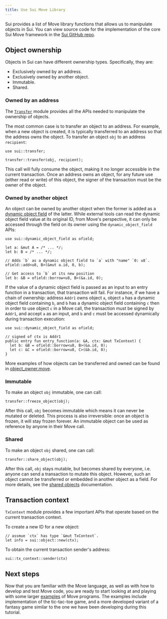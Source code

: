 ```yaml
---
title: Use Sui Move Library
---
```


Sui provides a list of Move library functions that allows us to manipulate objects in Sui.
You can view source code for the implementation of the core Sui Move framework in the [Sui GitHub repo](https://github.com/MystenLabs/sui/tree/main/crates/sui-framework/sources).

## Object ownership
Objects in Sui can have different ownership types. Specifically, they are:
- Exclusively owned by an address.
- Exclusively owned by another object.
- Immutable.
- Shared.

### Owned by an address
The [`Transfer`](https://github.com/MystenLabs/sui/blob/main/crates/sui-framework/sources/transfer.move) module provides all the APIs needed to manipulate the ownership of objects.

The most common case is to transfer an object to an address. For example, when a new object is created, it is typically transferred to an address so that the address owns the object. To transfer an object `obj` to an address `recipient`:
```
use sui::transfer;

transfer::transfer(obj, recipient);
```
This call will fully consume the object, making it no longer accessible in the current transaction.
Once an address owns an object, for any future use (either read or write) of this object, the signer of the transaction must be the owner of the object.

### Owned by another object

An object can be owned by another object when the former is added as a [dynamic object field](../programming-with-objects/ch5-dynamic-fields.md) of the latter. While external tools can read the dynamic object field value at its original ID, from Move's perspective, it can only be accessed through the field on its owner using the `dynamic_object_field` APIs:

```
use sui::dynamic_object_field as ofield;

let a: &mut A = /* ... */;
let b: B = /* ... */;

// Adds `b` as a dynamic object field to `a` with "name" `0: u8`.
ofield::add<u8, B>(&mut a.id, 0, b);

// Get access to `b` at its new position
let b: &B = ofield::borrow<u8, B>(&a.id, 0);
```

If the value of a dynamic object field is passed as an input to an entry function in a transaction, that transaction will fail. For instance, if we have a chain of ownership: address `Addr1` owns object `a`, object `a` has a dynamic object field containing `b`, and `b` has a dynamic object field containing `c` then in order to use object `c` in a Move call, the transaction must be signed by `Addr1`, and accept `a` as an input, and `b` and `c` must be accessed dynamically during transaction execution:

```
use sui::dynamic_object_field as ofield;

// signed of ctx is Addr1
public entry fun entry_function(a: &A, ctx: &mut TxContext) {
  let b: &B = ofield::borrow<u8, B>(&a.id, 0);
  let c: &C = ofield::borrow<u8, C>(&b.id, 0);
}
```

More examples of how objects can be transferred and owned can be found in
[object_owner.move](https://github.com/MystenLabs/sui/blob/main/crates/sui-core/src/unit_tests/data/object_owner/sources/object_owner.move).

### Immutable
To make an object `obj` immutable, one can call:
```
transfer::freeze_object(obj);
```
After this call, `obj` becomes immutable which means it can never be mutated or deleted. This process is also irreversible: once an object is frozen, it will stay frozen forever. An immutable object can be used as reference by anyone in their Move call.

### Shared
To make an object `obj` shared, one can call:
```
transfer::share_object(obj);
```

After this call, `obj` stays mutable, but becomes shared by everyone, i.e. anyone can send a transaction to mutate this object. However, such an object cannot be transferred or embedded in another object as a field. For more details, see the [shared objects](../../learn/objects.md#shared) documentation.

## Transaction context
`TxContext` module provides a few important APIs that operate based on the current transaction context.

To create a new ID for a new object:
```
// assmue `ctx` has type `&mut TxContext`.
let info = sui::object::new(ctx);
```

To obtain the current transaction sender's address:
```
sui::tx_context::sender(ctx)
```

## Next steps
Now that you are familiar with the Move language, as well as with how
to develop and test Move code, you are ready to start looking at and
playing with some larger
[examples](../../explore/examples.md) of Move
programs. The examples include implementation of the tic-tac-toe game, and a more
developed variant of a fantasy game similar to the one we have been
developing during this tutorial.
